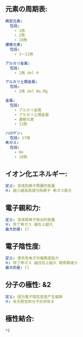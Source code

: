 
## 元素の周期表:

```yaml
典型元素:
  包括:
    - 1族
    - 2族
    - 18族
遷移元素:
  包括:
    - 3～11族

アルカリ金属:
  包括:
    - 1族 del H

アルカリ土類金属:
  包括:
    - 2族 del Be,Mg

金属:
  包括:
    - アルカリ金属
    - アルカリ土類金属
    - 遷移元素
    - 12族

ハロゲン:
  包括: 17族
希ガス:
  包括:
    - He
    - 18族

```

## イオン化エネルギー:

```yaml
定义: 变成阳离子需要的能量
※: 越小越容易成为阳离子 希ガス极大

```

## 電子親和力:

```yaml
定义: 变成陰离子放出的能量
※: 除了希ガス 越右上越大
最大的是: Cl

```

## 電子陰性度:

```yaml
定义: 使共有电子对偏离度能力
※: 除了希ガス 越往右上越大 随周期减少
最大的是: Cl

```

## 分子の極性: &2

```yaml
定义: 因为電子陰性度差产生偏离
※: 有无極性和分子形状有关

```

## 極性結合: 

```yaml
*2
```
